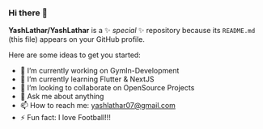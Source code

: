 ### Hi there 👋


**YashLathar/YashLathar** is a ✨ _special_ ✨ repository because its `README.md` (this file) appears on your GitHub profile.

Here are some ideas to get you started:

- 🔭 I’m currently working on GymIn-Development
- 🌱 I’m currently learning Flutter & NextJS
- 👯 I’m looking to collaborate on OpenSource Projects
- 💬 Ask me about anything
- 📫 How to reach me: yashlathar07@gmail.com
- ⚡ Fun fact: I love Football!!!

